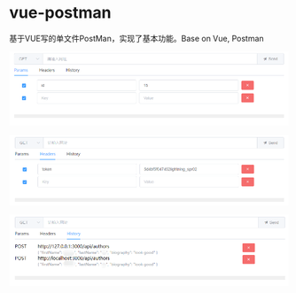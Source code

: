 # vue-postman
基于VUE写的单文件PostMan，实现了基本功能。Base on Vue, Postman

![Params](https://github.com/afenghy/vue-postman/blob/master/ui-params.png)

![Header](https://github.com/afenghy/vue-postman/blob/master/ui-header.png)

![History](https://github.com/afenghy/vue-postman/blob/master/ui-history.png)

